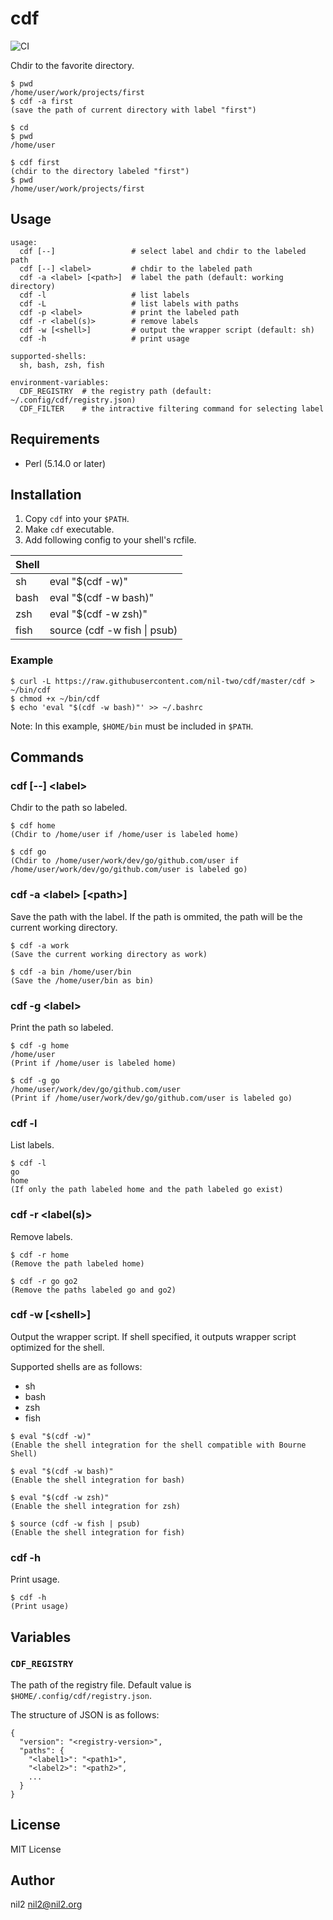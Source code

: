 cdf
===

![CI](https://github.com/nil-two/cdf/workflows/CI/badge.svg)

Chdir to the favorite directory.

```
$ pwd
/home/user/work/projects/first
$ cdf -a first
(save the path of current directory with label "first")

$ cd
$ pwd
/home/user

$ cdf first
(chdir to the directory labeled "first")
$ pwd
/home/user/work/projects/first
```

Usage
-----

```
usage:
  cdf [--]                 # select label and chdir to the labeled path
  cdf [--] <label>         # chdir to the labeled path
  cdf -a <label> [<path>]  # label the path (default: working directory)
  cdf -l                   # list labels
  cdf -L                   # list labels with paths
  cdf -p <label>           # print the labeled path
  cdf -r <label(s)>        # remove labels
  cdf -w [<shell>]         # output the wrapper script (default: sh)
  cdf -h                   # print usage

supported-shells:
  sh, bash, zsh, fish

environment-variables:
  CDF_REGISTRY  # the registry path (default: ~/.config/cdf/registry.json)
  CDF_FILTER    # the intractive filtering command for selecting label
```

Requirements
------------

- Perl (5.14.0 or later)

Installation
------------

1. Copy `cdf` into your `$PATH`.
2. Make `cdf` executable.
3. Add following config to your shell's rcfile.

| Shell |                              |
|-------|------------------------------|
| sh    | eval "$(cdf -w)"             |
| bash  | eval "$(cdf -w bash)"        |
| zsh   | eval "$(cdf -w zsh)"         |
| fish  | source (cdf -w fish \| psub) |

### Example

```
$ curl -L https://raw.githubusercontent.com/nil-two/cdf/master/cdf > ~/bin/cdf
$ chmod +x ~/bin/cdf
$ echo 'eval "$(cdf -w bash)"' >> ~/.bashrc
```

Note: In this example, `$HOME/bin` must be included in `$PATH`.

Commands
--------

### cdf [--] \<label\>

Chdir to the path so labeled.

```
$ cdf home
(Chdir to /home/user if /home/user is labeled home)

$ cdf go
(Chdir to /home/user/work/dev/go/github.com/user if /home/user/work/dev/go/github.com/user is labeled go)
```

### cdf -a \<label\> [\<path\>]

Save the path with the label.
If the path is ommited, the path will be the current working directory.

```
$ cdf -a work
(Save the current working directory as work)

$ cdf -a bin /home/user/bin
(Save the /home/user/bin as bin)
```

### cdf -g \<label\>

Print the path so labeled.

```
$ cdf -g home
/home/user
(Print if /home/user is labeled home)

$ cdf -g go
/home/user/work/dev/go/github.com/user 
(Print if /home/user/work/dev/go/github.com/user is labeled go)
```

### cdf -l

List labels.

```
$ cdf -l
go
home
(If only the path labeled home and the path labeled go exist)
```

### cdf -r \<label(s)\>

Remove labels.

```
$ cdf -r home
(Remove the path labeled home)

$ cdf -r go go2
(Remove the paths labeled go and go2)
```

### cdf -w [\<shell\>]

Output the wrapper script.
If shell specified, it outputs wrapper script optimized for the shell.

Supported shells are as follows:

- sh
- bash
- zsh
- fish

```
$ eval "$(cdf -w)"
(Enable the shell integration for the shell compatible with Bourne Shell)

$ eval "$(cdf -w bash)"
(Enable the shell integration for bash)

$ eval "$(cdf -w zsh)"
(Enable the shell integration for zsh)

$ source (cdf -w fish | psub)
(Enable the shell integration for fish)
```

### cdf -h

Print usage.

```
$ cdf -h
(Print usage)
```

Variables
---------

### `CDF_REGISTRY`

The path of the registry file.
Default value is `$HOME/.config/cdf/registry.json`.

The structure of JSON is as follows:

```
{
  "version": "<registry-version>",
  "paths": {
    "<label1>": "<path1>",
    "<label2>": "<path2>",
    ...
  }
}
```

License
-------

MIT License

Author
------

nil2 <nil2@nil2.org>
